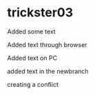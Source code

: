 # trickster03

Added some text

Added text through browser

Added text on PC

added text in the newbranch

creating a conflict 
